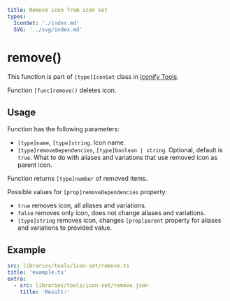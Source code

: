 ```yaml
title: Remove icon from icon set
types:
  IconSet: './index.md'
  SVG: '../svg/index.md'
```

# remove()

This function is part of `[type]IconSet` class in [Iconify Tools](../index.md).

Function `[func]remove()` deletes icon.

## Usage

Function has the following parameters:

- `[type]name`, `[type]string`. Icon name.
- `[type]removeDependencies`, `[type]boolean | string`. Optional, default is `true`. What to do with aliases and variations that use removed icon as parent icon.

Function returns `[type]number` of removed items.

Possible values for `[prop]removeDependencies` property:

- `true` removes icon, all aliases and variations.
- `false` removes only icon, does not change aliases and variations.
- `[type]string` removes icon, changes `[prop]parent` property for aliases and variations to provided value.

## Example

```yaml
src: libraries/tools/icon-set/remove.ts
title: 'example.ts'
extra:
  - src: libraries/tools/icon-set/remove.json
    title: 'Result:'
```
